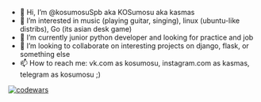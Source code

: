 - 👋 Hi, I’m @kosumosuSpb aka KOSumosu aka kasmas
- 👀 I’m interested in music (playing guitar, singing), linux (ubuntu-like distribs), Go (its asian desk game)
- 🌱 I’m currently junior python developer and looking for practice and job
- 💞️ I’m looking to collaborate on interesting projects on django, flask, or something else
- 📫 How to reach me: vk.com as kosumosu, instagram.com as kasmas, telegram as kosumosu ;)

[![codewars](https://www.codewars.com/users/KOSumosu/badges/large)](https://www.codewars.com/users/KOSumosu)

<!---
kosumosuSpb/kosumosuSpb is a ✨ special ✨ repository because its `README.md` (this file) appears on your GitHub profile.
You can click the Preview link to take a look at your changes.
--->
